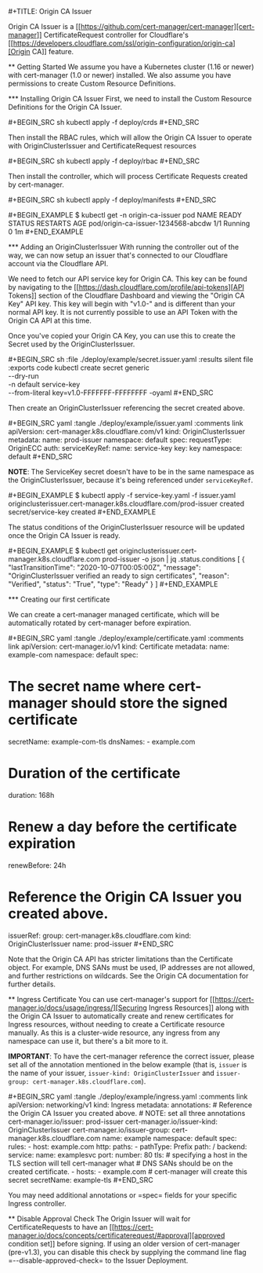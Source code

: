 #+TITLE: Origin CA Issuer

Origin CA Issuer is a [[https://github.com/cert-manager/cert-manager][cert-manager]] CertificateRequest controller for Cloudflare's [[https://developers.cloudflare.com/ssl/origin-configuration/origin-ca][Origin CA]] feature.

** Getting Started
We assume you have a Kubernetes cluster (1.16 or newer) with cert-manager (1.0 or newer) installed. We also assume you have permissions to create Custom Resource Definitions.

*** Installing Origin CA Issuer
First, we need to install the Custom Resource Definitions for the Origin CA Issuer.

#+BEGIN_SRC sh
kubectl apply -f deploy/crds
#+END_SRC

Then install the RBAC rules, which will allow the Origin CA Issuer to operate with OriginClusterIssuer and CertificateRequest resources

#+BEGIN_SRC sh
kubectl apply -f deploy/rbac
#+END_SRC

Then install the controller, which will process Certificate Requests created by cert-manager.

#+BEGIN_SRC sh
kubectl apply -f deploy/manifests
#+END_SRC

#+BEGIN_EXAMPLE
$ kubectl get -n origin-ca-issuer pod
NAME                                READY   STATUS      RESTARTS    AGE
pod/origin-ca-issuer-1234568-abcdw  1/1     Running     0           1m
#+END_EXAMPLE

*** Adding an OriginClusterIssuer
With running the controller out of the way, we can now setup an issuer that's connected to our Cloudflare account via the Cloudflare API.

We need to fetch our API service key for Origin CA. This key can be found by navigating to the [[https://dash.cloudflare.com/profile/api-tokens][API Tokens]] section of the Cloudflare Dashboard and viewing the "Origin CA Key" API key. This key will begin with "v1.0-" and is different than your normal API key. It is not currently possible to use an API Token with the Origin CA API at this time.

Once you've copied your Origin CA Key, you can use this to create the Secret used by the OriginClusterIssuer.

#+BEGIN_SRC sh :file ./deploy/example/secret.issuer.yaml :results silent file :exports code
kubectl create secret generic \
    --dry-run \
    -n default service-key \
    --from-literal key=v1.0-FFFFFFF-FFFFFFFF -oyaml
#+END_SRC

Then create an OriginClusterIssuer referencing the secret created above.

#+BEGIN_SRC yaml :tangle ./deploy/example/issuer.yaml :comments link
apiVersion: cert-manager.k8s.cloudflare.com/v1
kind: OriginClusterIssuer
metadata:
  name: prod-issuer
  namespace: default
spec:
  requestType: OriginECC
  auth:
    serviceKeyRef:
      name: service-key
      key: key
      namespace: default
#+END_SRC

**NOTE**: The ServiceKey secret doesn't have to be in the same namespace as the OriginClusterIssuer, because it's being
referenced under `serviceKeyRef`.

#+BEGIN_EXAMPLE
$ kubectl apply -f service-key.yaml -f issuer.yaml
originclusterissuer.cert-manager.k8s.cloudflare.com/prod-issuer created
secret/service-key created
#+END_EXAMPLE

The status conditions of the OriginClusterIssuer resource will be updated once the Origin CA Issuer is ready.

#+BEGIN_EXAMPLE
$ kubectl get originclusterissuer.cert-manager.k8s.cloudflare.com prod-issuer -o json | jq .status.conditions
[
  {
    "lastTransitionTime": "2020-10-07T00:05:00Z",
    "message": "OriginClusterIssuer verified an ready to sign certificates",
    "reason": "Verified",
    "status": "True",
    "type": "Ready"
  }
]
#+END_EXAMPLE

*** Creating our first certificate

We can create a cert-manager managed certificate, which will be automatically rotated by cert-manager before expiration.

#+BEGIN_SRC yaml :tangle ./deploy/example/certificate.yaml :comments link
apiVersion: cert-manager.io/v1
kind: Certificate
metadata:
  name: example-com
  namespace: default
spec:
  # The secret name where cert-manager should store the signed certificate
  secretName: example-com-tls
  dnsNames:
    - example.com
  # Duration of the certificate
  duration: 168h
  # Renew a day before the certificate expiration
  renewBefore: 24h
  # Reference the Origin CA Issuer you created above.
  issuerRef:
    group: cert-manager.k8s.cloudflare.com
    kind: OriginClusterIssuer
    name: prod-issuer
#+END_SRC

Note that the Origin CA API has stricter limitations than the Certificate object. For example, DNS SANs must be used, IP addresses are not allowed, and further restrictions on wildcards. See the Origin CA documentation for further details.

** Ingress Certificate
You can use cert-manager's support for [[https://cert-manager.io/docs/usage/ingress/][Securing Ingress Resources]] along with the Origin CA Issuer to automatically create and renew certificates for Ingress resources, without needing to create a Certificate resource manually.
As this is a cluster-wide resource, any ingress from any namespace can use it, but there's a bit more to it.

**IMPORTANT**: To have the cert-manager reference the correct issuer, please set all of the annotation mentioned in the
below example (that is, `issuer` is the name of your issuer, `issuer-kind: OriginClusterIssuer` and `issuer-group: cert-manager.k8s.cloudflare.com`). 

#+BEGIN_SRC yaml :tangle ./deploy/example/ingress.yaml :comments link
apiVersion: networking/v1
kind: Ingress
metadata:
  annotations:
    # Reference the Origin CA Issuer you created above.
    # NOTE: set all three annotations
    cert-manager.io/issuer: prod-issuer
    cert-manager.io/issuer-kind: OriginClusterIssuer
    cert-manager.io/issuer-group: cert-manager.k8s.cloudflare.com
  name: example
  namespace: default
spec:
  rules:
    - host: example.com
      http:
        paths:
         - pathType: Prefix
           path: /
           backend:
              service:
                name: examplesvc
                port:
                  number: 80
  tls:
    # specifying a host in the TLS section will tell cert-manager what
    # DNS SANs should be on the created certificate.
    - hosts:
        - example.com
      # cert-manager will create this secret
      secretName: example-tls
#+END_SRC

You may need additional annotations or =spec= fields for your specific Ingress controller.

** Disable Approval Check
The Origin Issuer will wait for CertificateRequests to have an [[https://cert-manager.io/docs/concepts/certificaterequest/#approval][approved condition set]] before signing. If using an older version of cert-manager (pre-v1.3), you can disable this check by supplying the command line flag =--disable-approved-check= to the Issuer Deployment.
